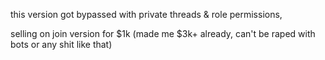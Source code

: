 this version got bypassed with private threads & role permissions,

selling on join version for $1k (made me $3k+ already, can't be raped with bots or any shit like that)

